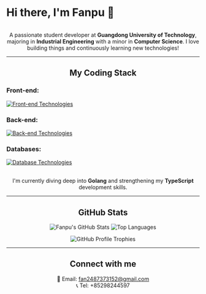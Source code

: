 <h1 align="center" style="position: relative; display: inline-block;">
  Hi there, I'm Fanpu 👋
</h1>

<p align="center">
  A passionate student developer at <strong>Guangdong University of Technology</strong>, majoring in <strong>Industrial Engineering</strong> with a minor in <strong>Computer Science</strong>. I love building things and continuously learning new technologies!
</p>

---

<h2 align="center">My Coding Stack</h2>

<p align="center">
  <h3>Front-end:</h3>
  <a href="https://skillicons.dev" target="_blank">
    <img src="https://skillicons.dev/icons?i=js,ts,react,vue,nextjs,tailwind" alt="Front-end Technologies" />
  </a>
  <h3>Back-end:</h3>
  <a href="https://skillicons.dev" target="_blank">
    <img src="https://skillicons.dev/icons?i=flask,nodejs,express,cs" alt="Back-end Technologies" />
  </a>
  <h3>Databases:</h3>
  <a href="https://skillicons.dev" target="_blank">
    <img src="https://skillicons.dev/icons?i=mongodb,mysql" alt="Database Technologies" />
  </a>
</p>

<p align="center">
  <br>
  I'm currently diving deep into <strong>Golang</strong> and strengthening my <strong>TypeScript</strong> development skills.
</p>

---

<h2 align="center">GitHub Stats</h2>

<p align="center">
  <img src="https://github-readme-stats.vercel.app/api?username=OokukiooO&show_icons=true&theme=dark&hide_border=true&count_private=true" alt="Fanpu's GitHub Stats" />
  <img src="https://github-readme-stats.vercel.app/api/top-langs/?username=OokukiooO&layout=compact&theme=dark&hide_border=true" alt="Top Languages" />
</p>

<p align="center">
  <img src="https://github-profile-trophy.vercel.app/?username=OokukiooO&theme=dark" alt="GitHub Profile Trophies" />
</p>

<p align="center">
  </p>

---

<h2 align="center">Connect with me</h2>

<p align="center">
  📧 Email: <a href="mailto:fan2487373152@qq.com">fan2487373152@gmail.com</a><br>
  📞 Tel: +85298244597
</p>
